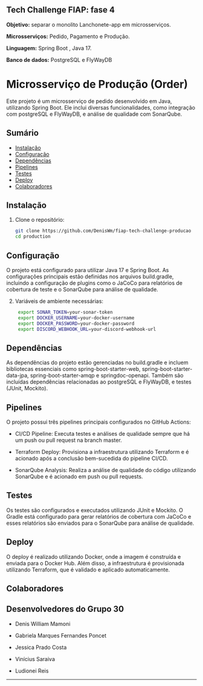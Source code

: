 ## Tech Challenge FIAP: fase 4
**Objetivo:** separar o monolito Lanchonete-app em microsserviços.

**Microsserviços:** Pedido, Pagamento e Produção.

**Linguagem:** Spring Boot , Java 17.

**Banco de dados:** PostgreSQL e FlyWayDB

# Microsserviço de Produção (Order)

Este projeto é um microsserviço de pedido desenvolvido em Java, utilizando Spring Boot. Ele inclui diversas funcionalidades, como integração com postgreSQL e FlyWayDB, e análise de qualidade com SonarQube.

## Sumário

- [Instalação](#instalação)
- [Configuração](#configuração)
- [Dependências](#dependências)
- [Pipelines](#pipelines)
- [Testes](#testes)
- [Deploy](#deploy)
- [Colaboradores](#colaboradores)

## Instalação

1. Clone o repositório:
   ```bash
   git clone https://github.com/DenisWm/fiap-tech-challenge-producao
   cd production

## Configuração

O projeto está configurado para utilizar Java 17 e Spring Boot. As configurações principais estão definidas nos arquivos build.gradle, incluindo a configuração de plugins como o JaCoCo para relatórios de cobertura de teste e o SonarQube para análise de qualidade.

2. Variáveis de ambiente necessárias:
   ```bash
    export SONAR_TOKEN=your-sonar-token
    export DOCKER_USERNAME=your-docker-username
    export DOCKER_PASSWORD=your-docker-password
    export DISCORD_WEBHOOK_URL=your-discord-webhook-url

## Dependências

As dependências do projeto estão gerenciadas no build.gradle e incluem bibliotecas essenciais como spring-boot-starter-web, spring-boot-starter-data-jpa, spring-boot-starter-amqp e springdoc-openapi. Também são incluídas dependências relacionadas ao postgreSQL e FlyWayDB, e testes (JUnit, Mockito).

## Pipelines

O projeto possui três pipelines principais configurados no GitHub Actions:

* CI/CD Pipeline: Executa testes e análises de qualidade sempre que há um push ou pull request na branch master.

* Terraform Deploy: Provisiona a infraestrutura utilizando Terraform e é acionado após a conclusão bem-sucedida do pipeline CI/CD.

* SonarQube Analysis: Realiza a análise de qualidade do código utilizando SonarQube e é acionado em push ou pull requests.

## Testes

Os testes são configurados e executados utilizando JUnit e Mockito. O Gradle está configurado para gerar relatórios de cobertura com JaCoCo e esses relatórios são enviados para o SonarQube para análise de qualidade.

## Deploy

O deploy é realizado utilizando Docker, onde a imagem é construída e enviada para o Docker Hub. Além disso, a infraestrutura é provisionada utilizando Terraform, que é validado e aplicado automaticamente.

## Colaboradores
## Desenvolvedores do Grupo 30

- Denis William Mamoni

- Gabriela Marques Fernandes Poncet

- Jessica Prado Costa

- Vinícius Saraiva

- Ludionei Reis

---